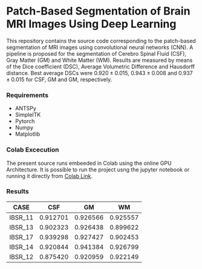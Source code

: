 # Patch-Based Segmentation of Brain MRI Images Using Deep Learning #

This repository contains the source code corresponding to the patch-based segmentation of MRI images using convolutional neural networks (CNN). A pipeline is proposed for the segmentation of Cerebro Spinal Fluid (CSF), Gray Matter (GM) and White Matter (WM). Results are measured by means of the Dice coefficient (DSC), Average Volumetric Difference and Hausdorff distance. Best average DSCs were $0.920 \pm 0.015$, $0.943 \pm 0.008$ and $0.937 \pm 0.015$ for CSF, GM and GM, respectively. 

### Requirements ###
* ANTSPy
* SimpleITK
* Pytorch
* Numpy 
* Matplotlib

### Colab Excecution ###
The present source runs embeeded in Colab using the online GPU Architecture. It is possible to run the project usng the jupyter notebook or running it directly from [Colab Link](https://colab.research.google.com/drive/1WFb6zV8AtY7p2Hh_l89n2j_vFi_7gwTl).



### Results ###

| CASE    | CSF      | GM       | WM       |
|---------|----------|----------|----------|
| IBSR_11 | 0.912701 | 0.926566 | 0.925557 |
| IBSR_13 | 0.902323 | 0.926438 | 0.899622 |
| IBSR_17 | 0.939298 | 0.927427 | 0.902453 |
| IBSR_14 | 0.920844 | 0.941384 | 0.926799 |
| IBSR_12 | 0.875420 | 0.920959 | 0.922149 |


